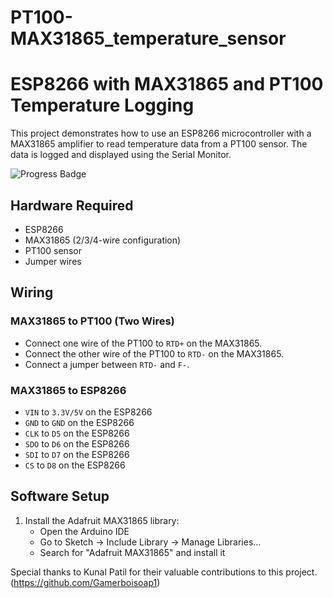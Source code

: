 # PT100-MAX31865_temperature_sensor

# ESP8266 with MAX31865 and PT100 Temperature Logging

This project demonstrates how to use an ESP8266 microcontroller with a MAX31865 amplifier to read temperature data from a PT100 sensor. The data is logged and displayed using the Serial Monitor.

![Progress Badge](https://badgen.net/badge/progress/DONE/green?icon=github)

## Hardware Required

- ESP8266
- MAX31865 (2/3/4-wire configuration)
- PT100 sensor
- Jumper wires

## Wiring

### MAX31865 to PT100 (Two Wires)
- Connect one wire of the PT100 to `RTD+` on the MAX31865.
- Connect the other wire of the PT100 to `RTD-` on the MAX31865.
- Connect a jumper between `RTD-` and `F-`.

### MAX31865 to ESP8266
- `VIN` to `3.3V/5V` on the ESP8266
- `GND` to `GND` on the ESP8266
- `CLK` to `D5` on the ESP8266
- `SDO` to `D6` on the ESP8266
- `SDI` to `D7` on the ESP8266
- `CS` to `D8` on the ESP8266

## Software Setup

1. Install the Adafruit MAX31865 library:
   - Open the Arduino IDE
   - Go to Sketch -> Include Library -> Manage Libraries...
   - Search for "Adafruit MAX31865" and install it


Special thanks to Kunal Patil for their valuable contributions to this project.
(https://github.com/Gamerboisoap1)



